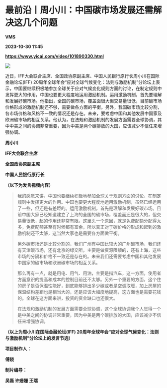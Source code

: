 # 最前沿丨周小川：中国碳市场发展还需解决这几个问题
**VMS**

**2023-10-30 11:45**

**https://www.yicai.com/video/101890330.html**

![](http://imgcdn.yicai.com/vms-new/2023/10/3582ce8b0c2ab21df3858468aa1046b0_r9g3.jpg) 

近日，IFF大会联合主席、全国政协原副主席、中国人民银行原行长周小川在国际金融论坛(IFF) 20周年全球年会“应对全球气候变化：法则与激励机制”分论坛上表示，中国要继续积极地参加全球关于应对气候变化规则方面的讨论，在制定规则中发挥更大的作用，中国也要更大程度地运用激励机制。运用激励机制，首先要理解和发展好碳市场。他指出，全国的碳市场，覆盖面很大但交易量很低，目前碳市场价格形成的激励机制还不够，需要做各方面的平衡。另外，我国碳市场比较分割，各市场价格和风格不一致的情况还是存在。未来，要考虑中国和其他发展中国家及欧洲碳市场的相互关系。他认为，在法规和激励机制的发展方面需要全球协调，其中中美之间的协调非常重要，因为中美是两个碳排放的大国，应该减少不信任来增强协调。

**周小川**

**IFF大会联合主席**

**全国政协原副主席**

**中国人民银行原行长**

**（以下为发言视频内容）**

> 我的感觉来讲，中国也要继续积极地参加全球关于规则方面的讨论，在制定规则中发挥更大的作用。中国也要更大程度地运用激励机制，虽然已经运用了一些，但还是有差距的。运用激励机制，首先是理解和发展好碳市场。目前中国大家已经知道建立了上海的全国的碳市场，覆盖面还是很大的，但交易量很低，起的作用还非常有限。这里头一个原因，就是免费配额分配得太多，免费配额甚至有时候都有富余，所以真正对于碳价格的形成和起到的激励机制还不太够，这当然大家也是需要各方面做平衡。
> 
> 另外碳市场还是比较分割的，我们广州有中国比较大的广州碳市场，我们还有天津碳市场，还有北京的绿交所，主要是做资源限额的，还有上海，这些市场的分隔和价格不一致还是存在的。未来我们还需要考虑中国和其他发展中国家的碳市场和欧洲碳市场的相互关系。
> 
> 那么再有一点，就是用电、用气、用油，主要是指汽车，这一方面，使用者方面意识的提高和成本的控制目前还不太够。另外一个重要的方面，这个住的房子是否保温性能好，到底能够排出多少碳或者是空调取暖，加上房屋的保温结构差距也是相当大的，还是应该大幅度地提高，这方面也是需要花钱的。全球在这方面来讲，投资的资金缺口也还很大。
> 
> 在法规和激励机制的发展方面需要全球协调，这个全球协调我个人觉得一个是中美之间的协调非常重要，因为中美是两个碳排放的大国，应该减少不信任来增强协调。

**（以上为周小川在国际金融论坛(IFF) 20周年全球年会“应对全球气候变化：法则与激励机制”分论坛上的发言节选）**

**项目制作人：**

**傅娆**

**制片编导：**

**吴磊 许姗姗 王瑞**